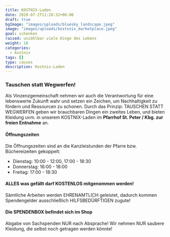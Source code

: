 ```yaml
---
title: KOSTNIX-Laden
date: 2020-07-2T11:28:32+06:00
draft: true
bgImage: "images/uploads/bluesky_landscape.jpeg"
image: "images/uploads/kostsnix_marketplace.jpeg"
goal: schenken
raised: unzählbar viele Dinge des Lebens
weight: 10
categories:
  - kostnix
tags: []
type: causes
description: Kostnix-Laden
---
```

### Tauschen statt Wegwerfen! 
Als Vinzenzgemeinschaft nehmen wir auch die Verantwortung für eine lebenswerte Zukunft wahr und setzen ein Zeichen, um Nachhaltigkeit zu fördern und Ressourcen zu schonen. 
Durch das Prinzip: TAUSCHEN STATT WEGWERFEN geben wir brauchbaren Dingen ein zweites Leben, und bieten Kleidung uvm. in unserem KOSTNIX-Laden im 
**Pfarrhof St. Peter / Kbg. zur freien Entnahme** an.
<!--more-->
#### Öffnungszeiten
Die Öffnungszeiten sind an die Kanzleistunden der Pfarre bzw. Büchereizeiten gekoppelt: 
- Dienstag: 10:00 - 12:00, 17:00 - 18:30
- Donnerstag: 16:00 - 18:00
- Freitag: 17:00 - 18:30

#### ALLES was gefällt darf KOSTENLOS mitgenommen werden!
Sämtliche Arbeiten werden EHRENAMTLICH geleistet, dadurch kommen Spendengelder ausschließlich
HILFSBEDÜRFTIGEN zugute!

#### Die SPENDENBOX befindet sich im Shop
Abgabe von Sachspenden NUR nach Absprache!
Wir nehmen NUR saubere Kleidung, die selbst noch getragen werden könnte!